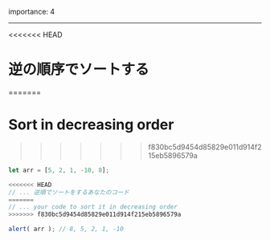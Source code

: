 importance: 4

---

<<<<<<< HEAD
# 逆の順序でソートする
=======
# Sort in decreasing order
>>>>>>> f830bc5d9454d85829e011d914f215eb5896579a

```js
let arr = [5, 2, 1, -10, 8];

<<<<<<< HEAD
// ... 逆順でソートをするあなたのコード
=======
// ... your code to sort it in decreasing order
>>>>>>> f830bc5d9454d85829e011d914f215eb5896579a

alert( arr ); // 8, 5, 2, 1, -10
```
